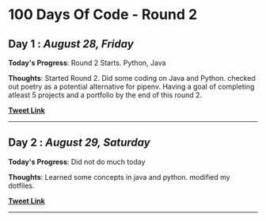 # 100 Days Of Code - Round 2

## Day **1** : _August 28, Friday_

**Today's Progress**: Round 2 Starts. Python, Java

**Thoughts**: Started Round 2. Did some coding on Java and Python. checked out poetry as a potential alternative for pipenv. Having a goal of completing atleast 5 projects and a portfolio by the end of this round 2.

[**Tweet Link**](https://twitter.com/MugilanCodes/status/1299407043300712448?s=20)

---

## Day **2** : _August 29, Saturday_

**Today's Progress**: Did not do much today

**Thoughts**: Learned some concepts in java and python. modified my dotfiles.

[**Tweet Link**](https://twitter.com/MugilanCodes/status/1299746648789188608?s=20)

---
